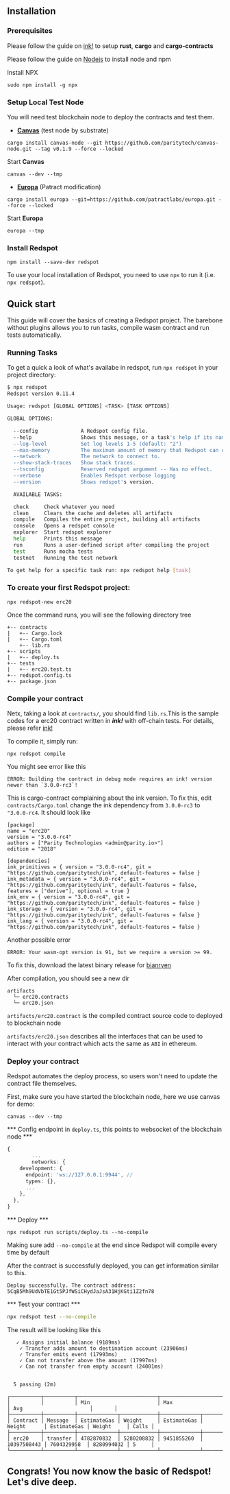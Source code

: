 ## Installation
### Prerequisites
Please follow the guide on [ink!](https://substrate.dev/substrate-contracts-workshop/#/0/setup) to setup **rust**, **cargo** and **cargo-contracts** 

Please follow the guide on [Nodejs](https://nodejs.org/) to install node and npm

Install NPX
```
sudo npm install -g npx
```
### Setup Local Test Node
You will need test blockchain node to deploy the contracts and test them.
* [**Canvas**](https://github.com/paritytech/canvas-node) (test node by substrate)
```
cargo install canvas-node --git https://github.com/paritytech/canvas-node.git --tag v0.1.9 --force --locked
```
Start **Canvas**
```
canvas --dev --tmp
```
* [**Europa**](../europa/introduction.md) (Patract modification)
```
cargo install europa --git=https://github.com/patractlabs/europa.git --force --locked
```
Start **Europa**
```
europa --tmp
```

### Install Redspot
```
npm install --save-dev redspot
```
To use your local installation of Redspot, you need to use `npx` to run it (i.e. `npx redspot`).

## Quick start
This guide will cover the basics of creating a Redspot project. The barebone without plugins allows you to run tasks, compile wasm contract and run tests automatically.

### Running Tasks
To get a quick a look of what's availabe in redspot, run `npx redspot` in your project directory:
```bash
$ npx redspot
Redspot version 0.11.4

Usage: redspot [GLOBAL OPTIONS] <TASK> [TASK OPTIONS]

GLOBAL OPTIONS:

  --config           	A Redspot config file. 
  --help             	Shows this message, or a task's help if its name is provided 
  --log-level        	Set log levels 1-5 (default: "2")
  --max-memory       	The maximum amount of memory that Redspot can use. 
  --network          	The network to connect to. 
  --show-stack-traces	Show stack traces. 
  --tsconfig         	Reserved redspot argument -- Has no effect. 
  --verbose          	Enables Redspot verbose logging 
  --version          	Shows redspot's version. 

  AVAILABLE TASKS:

  check   	Check whatever you need
  clean   	Clears the cache and deletes all artifacts
  compile 	Compiles the entire project, building all artifacts
  console 	Opens a redspot console
  explorer	Start redspot explorer
  help    	Prints this message
  run     	Runs a user-defined script after compiling the project
  test    	Runs mocha tests
  testnet 	Running the test network

To get help for a specific task run: npx redspot help [task]

```

### To create your first Redspot project:
```
npx redspot-new erc20
```
Once the command runs, you will see the following directory tree
```
+-- contracts
|   +-- Cargo.lock
|   +-- Cargo.toml
    +-- lib.rs
+-- scripts
|   +-- deploy.ts
+-- tests
|   +-- erc20.test.ts
+-- redspot.config.ts
+-- package.json
```

### Compile your contract
Netx, taking a look at `contracts/`, you should find `lib.rs`.This is the sample codes for a erc20 contract written in ***ink!***  with off-chain tests. For details, please refer [ink!](https://substrate.dev/substrate-contracts-workshop/#/0/setup)

To compile it, simply run:
```
npx redspot compile
```
You might see error like this

```
ERROR: Building the contract in debug mode requires an ink! version newer than `3.0.0-rc3`!
```

This is cargo-contract complaining about the ink version. To fix this, edit `contracts/Cargo.toml`
change the ink dependency from `3.0.0-rc3` to `"3.0.0-rc4`. It should look like

```
[package]
name = "erc20"
version = "3.0.0-rc4"
authors = ["Parity Technologies <admin@parity.io>"]
edition = "2018"

[dependencies]
ink_primitives = { version = "3.0.0-rc4", git = "https://github.com/paritytech/ink", default-features = false }
ink_metadata = { version = "3.0.0-rc4", git = "https://github.com/paritytech/ink", default-features = false, features = ["derive"], optional = true }
ink_env = { version = "3.0.0-rc4", git = "https://github.com/paritytech/ink", default-features = false }
ink_storage = { version = "3.0.0-rc4", git = "https://github.com/paritytech/ink", default-features = false }
ink_lang = { version = "3.0.0-rc4", git = "https://github.com/paritytech/ink", default-features = false }
```

Another possible error
```
ERROR: Your wasm-opt version is 91, but we require a version >= 99.
```
To fix this, download the latest binary release for [bianryen](https://github.com/WebAssembly/binaryen)

After compilation, you should see a new dir 

```
artifacts
  └─ erc20.contracts
  └─ erc20.json
```

`artifacts/erc20.contract` is the compiled contract source code to deployed to blockchain node

`artifacts/erc20.json` describes all the interfaces that can be used to interact with your contract which acts the same as `ABI` in ethereum.

### Deploy your contract

Redspot automates the deploy process, so users won't need to update the contract file themselves.

First, make sure you have started the blockchain node, here we use canvas for demo:

```
canvas --dev --tmp
```

*** Config endpoint in `deploy.ts`, this points to websocket of the blockchain node ***
```typescript
{
        ...
        networks: {
    development: {
      endpoint: 'ws://127.0.0.1:9944', // 
      types: {},
      ...
    },
  },
}
```
*** Deploy ***
```
npx redspot run scripts/deploy.ts --no-compile
```
Making sure add `--no-compile` at the end since Redspot will compile every time by default 

After the contract is successfully deployed, you can get information similar to this.
```
Deploy successfully. The contract address:  5CqB5Mh9UdVbTE1Gt5PJfWSiCHydJaJsA31HjKGti1Z2fn78
```

*** Test your contract ***
```bash
npx redspot test --no-compile
```
The result will be looking like this
```
   ✓ Assigns initial balance (9189ms)
    ✓ Transfer adds amount to destination account (23906ms)
    ✓ Transfer emits event (17993ms)
    ✓ Can not transfer above the amount (17997ms)
    ✓ Can not transfer from empty account (24001ms)


  5 passing (2m)

┌──────────┬──────────┬──────────────────────────┬───────────────────────────┬──────────────────────────┬───────┐
│          │          │ Min                      │ Max                       │ Avg                      │       │
├──────────┼──────────┼─────────────┬────────────┼─────────────┬─────────────┼─────────────┬────────────┼───────┤
│ Contract │ Message  │ EstimateGas │ Weight     │ EstimateGas │ Weight      │ EstimateGas │ Weight     │ Calls │
├──────────┼──────────┼─────────────┼────────────┼─────────────┼─────────────┼─────────────┼────────────┼───────┤
│ erc20    │ transfer │ 4782870832  │ 5280208832 │ 9451855260  │ 10397508443 │ 7604329958  │ 8280994032 │ 5     │
└──────────┴──────────┴─────────────┴────────────┴─────────────┴─────────────┴─────────────┴────────────┴───────┘

```

## Congrats! You now know the basic of Redspot! Let's dive deep.